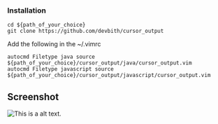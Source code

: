 ### Installation


```
cd ${path_of_your_choice}
git clone https://github.com/devbith/cursor_output

```
Add the following in the ~/.vimrc

```
autocmd Filetype java source ${path_of_your_choice}/cursor_output/java/cursor_output.vim
autocmd Filetype javascript source ${path_of_your_choice}/cursor_output/javascript/cursor_output.vim
```

## Screenshot

![This is a alt text.](https://lh3.googleusercontent.com/OmdL3tTibWazf-H6UCJ_98VifQfQuhWODLTP6fL615MxgdCEL5uFTeuecIqybhp5YnfPwjtx84fTqOFkpyRUXkNTaoW7_LblgHxM4cc0iuEpAE8k8XHV692Kl_a2e3JSYcYBgNwV-bs0n1c8XF7npHimZndyCT6z4WR0dJ-p0BIRyvG-DHc4nRSmo5LqG2FW02urKp9jnFCVMOfIAJ0MkXHf0qr-o2DJTdPxzH5usDMoLso8YY4it9YD-SEGRoZ-XLXmXjsO7sX1uiHG4-UCH0i7blYL9b_9GHARH4uDgECQRz-PsTQ1ADY6I3G5FN2BIZSFCo4VDPnfpM-RRzcCpv3Ma6GkESNY6Q4u5_ziQDKXv_2grpECrU-Iu50MsILKHJrrTMb3u-5KIxMyvKqr223Ne7H8gnKePQalQbx6i4SxDjW3y03HdmhBhzN2zpcshTERE5OKcqBfwpLhIMGG8Lhcc-NNvflH_sbY5rFEU7ToCm59vofr6h_MCGMBahE7FZ2cy0ymM0wJTzXi5m2K1ip1DqoVwLJi5zkf8lhEborm5Xnr3WmzUbPBwcIhcheMjwUXWdOyvJB_5bSyMi95mNFvJ9Bkq8_DYzfsN-tKkojLPq3oVFVyk_a7gVbxoLJYn6a9zIGGvB7LfvDPH5V4sD7r-jzY3bWo9tutG9P3xu9GfSRN341jb2toYPlLSXFfKLMV36OfNk3HDL-luXUG4xuH0HBpKxqK77BP2u3AeY8TUDD-ImJjtA0MUZuYsaxwyCs0xmWvj-XoA-gBoUxAMeofjYiBeZN7=w454-h220-no?authuser=0 "Screenshot")

